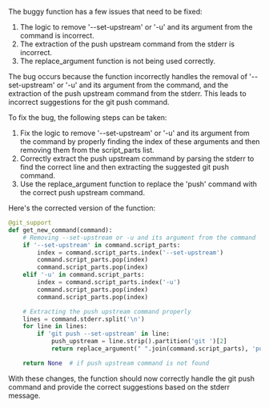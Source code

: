 The buggy function has a few issues that need to be fixed:
1. The logic to remove '--set-upstream' or '-u' and its argument from the command is incorrect.
2. The extraction of the push upstream command from the stderr is incorrect.
3. The replace_argument function is not being used correctly.

The bug occurs because the function incorrectly handles the removal of '--set-upstream' or '-u' and its argument from the command, and the extraction of the push upstream command from the stderr. This leads to incorrect suggestions for the git push command.

To fix the bug, the following steps can be taken:
1. Fix the logic to remove '--set-upstream' or '-u' and its argument from the command by properly finding the index of these arguments and then removing them from the script_parts list.
2. Correctly extract the push upstream command by parsing the stderr to find the correct line and then extracting the suggested git push command.
3. Use the replace_argument function to replace the 'push' command with the correct push upstream command.


Here's the corrected version of the function:

```python
@git_support
def get_new_command(command):
    # Removing --set-upstream or -u and its argument from the command
    if '--set-upstream' in command.script_parts:
        index = command.script_parts.index('--set-upstream')
        command.script_parts.pop(index)
        command.script_parts.pop(index)
    elif '-u' in command.script_parts:
        index = command.script_parts.index('-u')
        command.script_parts.pop(index)
        command.script_parts.pop(index)

    # Extracting the push upstream command properly
    lines = command.stderr.split('\n')
    for line in lines:
        if 'git push --set-upstream' in line:
            push_upstream = line.strip().partition('git ')[2]
            return replace_argument(" ".join(command.script_parts), 'push', push_upstream)

    return None  # if push upstream command is not found
```

With these changes, the function should now correctly handle the git push command and provide the correct suggestions based on the stderr message.
